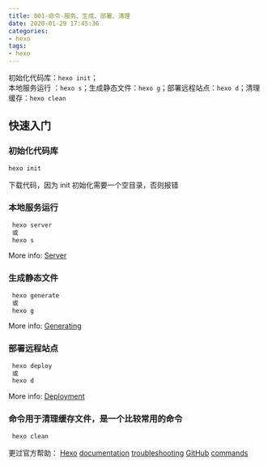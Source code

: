 ```yaml
---
title: 001-命令-服务、生成、部署、清理
date: 2020-01-29 17:45:36
categories: 
- hexo
tags:
- hexo
---
```

初始化代码库：`hexo init`；  
本地服务运行 ：`hexo s`；生成静态文件：`hexo g`；部署远程站点：`hexo d`；清理缓存：`hexo clean`

<!--more-->
## 快速入门

### 初始化代码库
``` bash
hexo init
```
下载代码，因为 init 初始化需要一个空目录，否则报错

### 本地服务运行

``` bash
 hexo server
 或
 hexo s
```

More info: [Server](https://hexo.io/docs/server.html)

### 生成静态文件

``` bash
 hexo generate
 或
 hexo g
```

More info: [Generating](https://hexo.io/docs/generating.html)

### 部署远程站点

``` bash
 hexo deploy
 或
 hexo d
```

More info: [Deployment](https://hexo.io/docs/one-command-deployment.html)

### 命令用于清理缓存文件，是一个比较常用的命令

``` bash
 hexo clean
```
更过官方帮助：
[Hexo](https://hexo.io/)
[documentation](https://hexo.io/docs/)
[troubleshooting](https://hexo.io/docs/troubleshooting.html) 
[GitHub](https://github.com/hexojs/hexo/issues)
[commands](https://hexo.io/docs/commands)
